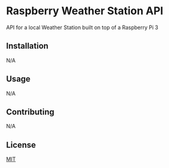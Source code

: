 # Raspberry Weather Station API

API for a local Weather Station built on top of a Raspberry Pi 3

## Installation

N/A

## Usage

N/A

## Contributing

N/A

## License

[MIT](https://choosealicense.com/licenses/mit/)